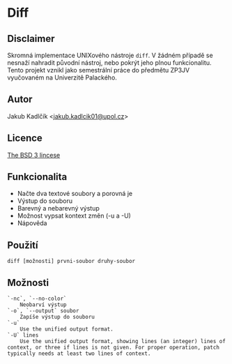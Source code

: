 # Diff
## Disclaimer
Skromná implementace UNIXového nástroje `diff`. V žádném případě se nesnaží nahradit původní nástroj, nebo pokrýt jeho plnou funkcionalitu. Tento projekt vznikl jako semestrální práce do předmětu ZP3JV vyučovaném na Univerzitě Palackého.

## Autor
Jakub Kadlčík &lt;[jakub.kadlcik01@upol.cz](mailto:jakub.kadlcik01@upol.cz)&gt;

## Licence
[The BSD 3 lincese](https://github.com/FrostyX/School/blob/master/LICENSE.md "The BSD 3-Clause License")

## Funkcionalita
- Načte dva textové soubory a porovná je
- Výstup do souboru
- Barevný a nebarevný výstup
- Možnost vypsat kontext změn (-u a -U)
- Nápověda

## Použití
	diff [možnosti] prvni-soubor druhy-soubor

## Možnosti
	`-nc`, `--no-color`
	    Neobarví výstup
	`-o`, `--output` soubor
	    Zapíše výstup do souboru
	`-u`
	    Use the unified output format.
	`-U` lines
	    Use the unified output format, showing lines (an integer) lines of context, or three if lines is not given. For proper operation, patch typically needs at least two lines of context.
